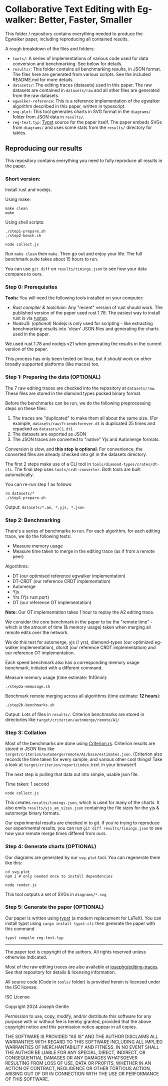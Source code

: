 # Collaborative Text Editing with Eg-walker: Better, Faster, Smaller

This folder / repository contains everything needed to produce the Egwalker paper, including reproducing all contained results.

A rough breakdown of the files and folders:

- `tools/`: A series of implementations of various code used for data conversion and benchmarking. See below for details.
- `results/`: This folder contains all benchmarking results, in JSON format. The files here are generated from various scripts. See the included README.md for more details.
- `datasets/`: The editing traces (datasets) used in this paper. The raw datasets are contained in `datasets/raw` and all other files are generated from the raw datasets.
- `egwalker-reference`: This is a reference implementation of the egwalker algorithm described in this paper, written in typescript.
- `svg-plot`: This tool generates charts in SVG format in the `diagrams/` folder from JSON data in `results/`.
- `reg-text.typ`: [Typst](https://typst.app/) source for the paper itself. The paper embeds SVGs from `diagrams/` and uses some stats from the `results/` directory for tables.


## Reproducing our results

This repository contains everything you need to fully reproduce all results in the paper.

### Short version:

Install rust and nodejs.

Using make:

```
make clean
make
```

Using shell scripts:

```
./step1-prepare.sh
./step2-bench.sh

node collect.js

```

Run `make clean` then `make`. Then go out and enjoy your life. The full benchmark suite takes about 15 hours to run.

You can use `git diff` on `results/timings.json` to see how your data compares to ours.


### Step 0: Prerequisites

**Tools:** You will need the following tools installed on your computer:

- *Rust compiler & toolchain*: Any "recent" version of rust should work. The published version of the paper used rust 1.78. The easiest way to install rust is via [rustup](https://rustup.rs/).
- *NodeJS*: *(optional)* Nodejs is only used for scripting - like extracting benchmarking results into 'clean' JSON files and generating the charts used in the paper.

We used rust 1.78 and nodejs v21 when generating the results in the current version of the paper.

This process has only been tested on linux, but it *should* work on other broadly supported platforms (like macos) too.




### Step 1: Preparing the data (OPTIONAL)

The 7 raw editing traces are checked into the repository at `datasets/raw`. These files are stored in the diamond types packed binary format.

Before the benchmarks can be run, we do the following preprocessing steps on these files:

1. The traces are "duplicated" to make them all about the same size. (For example, `datasets/raw/friendsforever.dt` is duplicated 25 times and repacked as `datasets/C1.dt`).
2. The datasets are exported as JSON
3. The JSON traces are converted to "native" Yjs and Automerge formats.

Conversion is slow, and **this step is optional**. For convenience, the converted files are already checked into git in the datasets directory.

The first 2 steps make use of a CLI tool in `tools/diamond-types/crates/dt-cli`. The final step uses `tools/crdt-converter`. Both tools are built automatically.

You can re-run step 1 as follows:

```
rm datasets/*
./step1-prepare.sh
```

Output: `datasets/*.am, *.yjs, *.json`


### Step 2: Benchmarking

There's a series of benchmarks to run. For each algorithm, for each editing trace, we do the following tests:

- Measure memory usage
- Measure time taken to merge in the editing trace (as if from a remote peer)

Algorithms:

- DT (our optimised reference egwalker implementation)
- DT-CRDT (our reference CRDT implementation)
- Automerge
- Yjs
- Yrs (Yjs rust port)
- OT (our reference OT implementation)

**Note:** Our OT implementation takes 1 hour to replay the A2 editing trace.

We consider the core benchmark in the paper to be the "remote time" - which is the amount of time (& memory usage) taken when merging all remote edits over the network.

We do this test for automerge, yjs (/ yrs), diamond-types (our optimized eg-walker implementation), dtcrdt (our reference CRDT implementation) and our reference OT implementation.

Each speed benchmark also has a corresponding memory usage benchmark, initiated with a different command.

Measure memory usage (time estimate: 1h10min):

```
./step2a-memusage.sh
```

Benchmark remote merging across all algorithms (time estimate: **12 hours**):

```
./step2b-benchmarks.sh
```

Output: Lots of files in `results/`. Criterion benchmarks are stored in directories like `target/criterion/automerge/remote/A1/`


### Step 3: Collation

Most of the benchmarks are done using [Criterion.rs](https://github.com/bheisler/criterion.rs). Criterion results are stored in JSON files like `target/criterion/automerge/remote/A1/base/estimates.json`. (Criterion also records the time taken for every sample, and various other cool things! Take a look at `target/criterion/report/index.html` in your browser!)

The next step is pulling that data out into simple, usable json file.

Time taken: 1 second

```
node collect.js
```

This creates `results/timings.json`, which is used for many of the charts. It also emits `results/yjs_am_sizes.json` containing the file sizes for the yjs & automerge binary formats.

Our experimental results are checked in to git. If you're trying to reproduce our experimental results, you can run `git diff results/timings.json` to see how your remote merge times differed from ours.


### Step 4: Generate charts (OPTIONAL)

Our diagrams are generated by our `svg-plot` tool. You can regenerate them like this:

```
cd svg-plot
npm i # only needed once to install dependencies

node render.js
```

This tool outputs a set of SVGs in `diagrams/*.svg`

### Step 5: Generate the paper (OPTIONAL)

Our paper is written using [typst](https://typst.app) (a modern replacement for LaTeX). You can install typst using `cargo install typst-cli` then generate the paper with this command

```
typst compile reg-text.typ
```

---

The paper text is copyright of the authors. All rights reserved unless otherwise indicated.

Most of the raw editing traces are also available at [josephg/editing-traces](https://github.com/josephg/editing-traces). See that repository for details & licensing information.

All source code (Code in `tools/` folder) is provided herein is licensed under the ISC license:

ISC License

Copyright 2024 Joseph Gentle

Permission to use, copy, modify, and/or distribute this software for any purpose with or without fee is hereby granted, provided that the above copyright notice and this permission notice appear in all copies.

THE SOFTWARE IS PROVIDED "AS IS" AND THE AUTHOR DISCLAIMS ALL WARRANTIES WITH REGARD TO THIS SOFTWARE INCLUDING ALL IMPLIED WARRANTIES OF MERCHANTABILITY AND FITNESS. IN NO EVENT SHALL THE AUTHOR BE LIABLE FOR ANY SPECIAL, DIRECT, INDIRECT, OR CONSEQUENTIAL DAMAGES OR ANY DAMAGES WHATSOEVER RESULTING FROM LOSS OF USE, DATA OR PROFITS, WHETHER IN AN ACTION OF CONTRACT, NEGLIGENCE OR OTHER TORTIOUS ACTION, ARISING OUT OF OR IN CONNECTION WITH THE USE OR PERFORMANCE OF THIS SOFTWARE.
